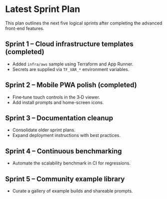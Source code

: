 # Latest Sprint Plan

This plan outlines the next five logical sprints after completing the advanced front-end features.

## Sprint 1 – Cloud infrastructure templates (completed)
* Added `infra/aws` sample using Terraform and App Runner.
* Secrets are supplied via `TF_VAR_*` environment variables.

## Sprint 2 – Mobile PWA polish (completed)
* Fine‑tune touch controls in the 3‑D viewer.
* Add install prompts and home-screen icons.

## Sprint 3 – Documentation cleanup
* Consolidate older sprint plans.
* Expand deployment instructions with best practices.

## Sprint 4 – Continuous benchmarking
* Automate the scalability benchmark in CI for regressions.

## Sprint 5 – Community example library
* Curate a gallery of example builds and shareable prompts.
